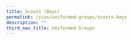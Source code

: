 ```yaml
---
title: Scouts (Boys)
permalink: /ccas/uniformed-groups/scouts-boys
description: ""
third_nav_title: Uniformed Groups
---
```


